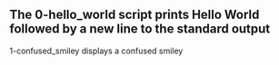 The 0-hello_world script prints Hello World followed by a new line to the standard output
---
1-confused_smiley displays a confused smiley

